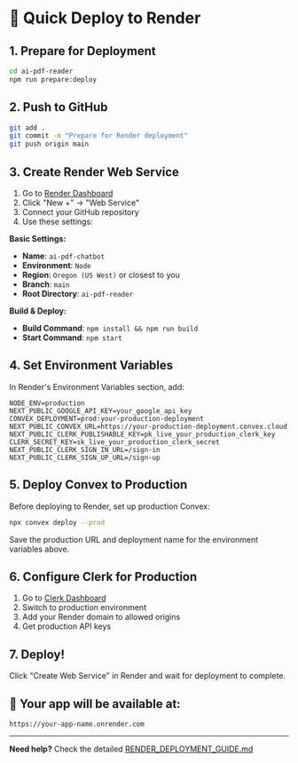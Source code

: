 # 🚀 Quick Deploy to Render

## 1. Prepare for Deployment

```bash
cd ai-pdf-reader
npm run prepare:deploy
```

## 2. Push to GitHub

```bash
git add .
git commit -m "Prepare for Render deployment"
git push origin main
```

## 3. Create Render Web Service

1. Go to [Render Dashboard](https://dashboard.render.com)
2. Click "New +" → "Web Service"
3. Connect your GitHub repository
4. Use these settings:

**Basic Settings:**
- **Name**: `ai-pdf-chatbot`
- **Environment**: `Node`
- **Region**: `Oregon (US West)` or closest to you
- **Branch**: `main`
- **Root Directory**: `ai-pdf-reader`

**Build & Deploy:**
- **Build Command**: `npm install && npm run build`
- **Start Command**: `npm start`

## 4. Set Environment Variables

In Render's Environment Variables section, add:

```
NODE_ENV=production
NEXT_PUBLIC_GOOGLE_API_KEY=your_google_api_key
CONVEX_DEPLOYMENT=prod:your-production-deployment
NEXT_PUBLIC_CONVEX_URL=https://your-production-deployment.convex.cloud
NEXT_PUBLIC_CLERK_PUBLISHABLE_KEY=pk_live_your_production_clerk_key
CLERK_SECRET_KEY=sk_live_your_production_clerk_secret
NEXT_PUBLIC_CLERK_SIGN_IN_URL=/sign-in
NEXT_PUBLIC_CLERK_SIGN_UP_URL=/sign-up
```

## 5. Deploy Convex to Production

Before deploying to Render, set up production Convex:

```bash
npx convex deploy --prod
```

Save the production URL and deployment name for the environment variables above.

## 6. Configure Clerk for Production

1. Go to [Clerk Dashboard](https://clerk.com)
2. Switch to production environment
3. Add your Render domain to allowed origins
4. Get production API keys

## 7. Deploy!

Click "Create Web Service" in Render and wait for deployment to complete.

## 🔗 Your app will be available at:
`https://your-app-name.onrender.com`

---

**Need help?** Check the detailed [RENDER_DEPLOYMENT_GUIDE.md](./RENDER_DEPLOYMENT_GUIDE.md)
